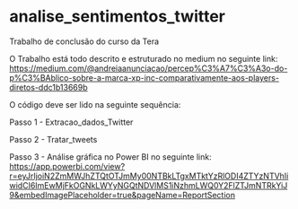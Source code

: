# analise_sentimentos_twitter
Trabalho de conclusão do curso da Tera


O Trabalho está todo descrito e estruturado no medium no seguinte link: https://medium.com/@andreiaanunciacao/percep%C3%A7%C3%A3o-do-p%C3%BAblico-sobre-a-marca-xp-inc-comparativamente-aos-players-diretos-ddc1b13669b

O código deve ser lido na seguinte sequência:

Passo 1 - Extracao_dados_Twitter

Passo 2 - Tratar_tweets

Passo 3 - Análise gráfica no Power BI no seguinte link: https://app.powerbi.com/view?r=eyJrIjoiN2ZmMWJhZTQtOTJmMy00NTBkLTgxMTktYzRlODI4ZTYzNTVhIiwidCI6ImEwMjFkOGNkLWYyNGQtNDVlMS1iNzhmLWQ0Y2FlZTJmNTRkYiJ9&embedImagePlaceholder=true&pageName=ReportSection
